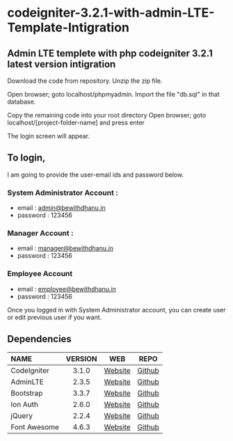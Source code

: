 # codeigniter-3.2.1-with-admin-LTE-Template-Intigration
## Admin LTE templete with php codeigniter 3.2.1 latest version intigration

Download the code from repository. Unzip the zip file. 

Open browser; goto localhost/phpmyadmin. 
Import the file "db.sql" in that database. 

Copy the remaining code into your root directory Open browser; goto localhost/[project-folder-name] and press enter

The login screen will appear. 
## To login, 
I am going to provide the user-email ids and password below. 

### System Administrator Account : 
  * email : admin@bewithdhanu.in 
  * password : 123456 

### Manager Account : 
  * email : manager@bewithdhanu.in 
  * password : 123456 

### Employee Account 
  * email : employee@bewithdhanu.in 
  * password : 123456 

Once you logged in with System Administrator account, you can create user or edit previous user if you want.

## Dependencies
| NAME | VERSION | WEB | REPO |
| :--- | :---: | :---: | :---: |
| CodeIgniter | 3.1.0 | [Website](http://codeigniter.com) | [Github](https://github.com/bcit-ci/CodeIgniter/)
| AdminLTE | 2.3.5 | [Website](https://almsaeedstudio.com) | [Github](https://github.com/almasaeed2010/AdminLTE/)
| Bootstrap | 3.3.7 | [Website](http://getbootstrap.com) | [Github](https://github.com/twbs/bootstrap)
| Ion Auth | 2.6.0 | [Website](http://benedmunds.com/ion_auth) | [Github](https://github.com/benedmunds/CodeIgniter-Ion-Auth)
| jQuery | 2.2.4 | [Website](http://jquery.com) | [Github](https://github.com/jquery/jquery)
| Font Awesome | 4.6.3 | [Website](http://fortawesome.github.io/Font-Awesome/) | [Github](https://github.com/FortAwesome/Font-Awesome)

